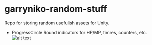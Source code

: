 # garryniko-random-stuff
Repo for storing random usefulish assets for Unity.

- ProgressCircle 
Round indicators for HP/MP, timres, counters, etc.
![alt text](https://github.com/garryniko-random-stuff/readme/ProgressCircleBanner.png?raw=true)
